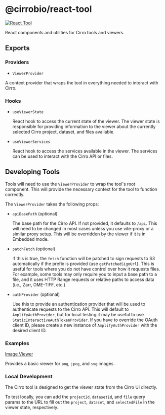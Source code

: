 # @cirrobio/react-tool

[![React Tool](https://img.shields.io/npm/v/@cirrobio/react-tool?color=blue&label=@cirrobio/react-tool)](https://www.npmjs.com/package/@cirrobio/react-tool)

React components and utilities for Cirro tools and viewers.

## Exports

### Providers

- `ViewerProvider`

A context provider that wraps the tool in everything needed to interact with Cirro.

### Hooks

- `useViewerState`

  React hook to access the current state of the viewer.
  The viewer state is responsible for providing information to the viewer about the currently selected Cirro project, dataset, and files available.

- `useViewerServices`

  React hook to access the services available in the viewer.
  The services can be used to interact with the Cirro API or files.

## Developing Tools

Tools will need to use the `ViewerProvider` to wrap the tool's root component. This will provide the necessary context for the tool to function correctly.

The `ViewerProvider` takes the following props:

- `apiBasePath` (optional)

  The base path for the Cirro API. If not provided, it defaults to `/api`.
  This will need to be changed in most cases unless you use vite-proxy or a similar proxy setup.
  This will be overridden by the viewer if it is in Embedded mode.

- `patchFetch` (optional)

  If this is true, the `fetch` function will be patched to sign requests to S3 automatically if the prefix is provided (use `getPatchedSignUrl`).
  This is useful for tools where you do not have control over how it requests files. 
  For example, some tools may only require you to input a base path to a file, and it uses HTTP Range requests or relative paths to access data (i.e., Zarr, OME-TIFF, etc.). 

- `authProvider` (optional)

  Use this to provide an authentication provider that will be used to authenticate requests to the Cirro API.
  This will default to `AmplifyAuthProvider`, but for local testing it may be useful to use `StaticInteractiveAuthTokenProvider`.
  If you have to override the OAuth client ID, please create a new instance of `AmplifyAuthProvider` with the desired client ID.

### Examples

[Image Viewer](../../examples/image-viewer)

Provides a basic viewer for `png`, `jpeg`, and `svg` images.

### Local Development

The Cirro tool is designed to get the viewer state from the Cirro UI directly.

To test locally, you can add the `projectId`, `datasetId`, and `file` query params to the URL to fill out the 
`project`, `dataset`, and `selectedFile` in the viewer state, respectively.
